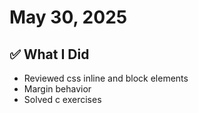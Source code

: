 # May 30, 2025

## ✅ What I Did
- Reviewed css inline and block elements
- Margin behavior
- Solved c exercises
